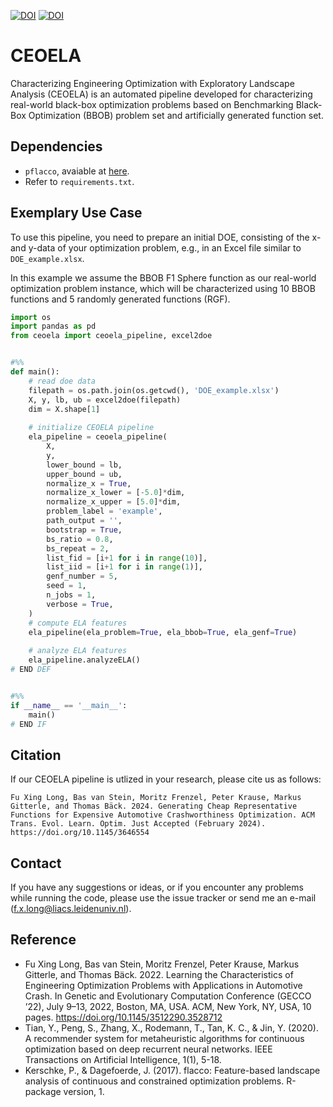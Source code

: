 [![DOI](https://zenodo.org/badge/480536772.svg)](https://zenodo.org/badge/latestdoi/480536772)
[![DOI](https://zenodo.org/badge/DOI/10.5281/zenodo.10397153.svg)](https://doi.org/10.5281/zenodo.10397153)

# CEOELA
Characterizing Engineering Optimization with Exploratory Landscape Analysis (CEOELA) is an automated pipeline developed for characterizing real-world black-box optimization problems based on Benchmarking Black-Box Optimization (BBOB) problem set and artificially generated function set.

## Dependencies

* `pflacco`, avaiable at [here](https://github.com/Reiyan/pflacco).
* Refer to `requirements.txt`.

## Exemplary Use Case

To use this pipeline, you need to prepare an initial DOE, consisting of the x- and y-data of your optimization problem, e.g., in an Excel file similar to `DOE_example.xlsx`.

In this example we assume the BBOB F1 Sphere function as our real-world optimization problem instance, which will be characterized using 10 BBOB functions and 5 randomly generated functions (RGF).

```python
import os
import pandas as pd
from ceoela import ceoela_pipeline, excel2doe


#%%
def main():
    # read doe data
    filepath = os.path.join(os.getcwd(), 'DOE_example.xlsx')
    X, y, lb, ub = excel2doe(filepath)
    dim = X.shape[1]
    
    # initialize CEOELA pipeline
    ela_pipeline = ceoela_pipeline(
        X,
        y,
        lower_bound = lb,
        upper_bound = ub,
        normalize_x = True,
        normalize_x_lower = [-5.0]*dim,
        normalize_x_upper = [5.0]*dim,
        problem_label = 'example',
        path_output = '',
        bootstrap = True,
        bs_ratio = 0.8,
        bs_repeat = 2,
        list_fid = [i+1 for i in range(10)],
        list_iid = [i+1 for i in range(1)],
        genf_number = 5,
        seed = 1,
        n_jobs = 1,
        verbose = True,
    )
    # compute ELA features
    ela_pipeline(ela_problem=True, ela_bbob=True, ela_genf=True)
    
    # analyze ELA features
    ela_pipeline.analyzeELA()
# END DEF


#%%
if __name__ == '__main__':
    main()
# END IF
```

## Citation
 
If our CEOELA pipeline is utlized in your research, please cite us as follows:

`Fu Xing Long, Bas van Stein, Moritz Frenzel, Peter Krause, Markus Gitterle, and Thomas Bäck. 2024. Generating Cheap Representative Functions for Expensive Automotive Crashworthiness Optimization. ACM Trans. Evol. Learn. Optim. Just Accepted (February 2024). https://doi.org/10.1145/3646554`

## Contact

If you have any suggestions or ideas, or if you encounter any problems while running the code, please use the issue tracker or send me an e-mail (f.x.long@liacs.leidenuniv.nl).

## Reference
* Fu Xing Long, Bas van Stein, Moritz Frenzel, Peter Krause, Markus Gitterle, and Thomas Bäck. 2022. Learning the Characteristics of Engineering Optimization Problems with Applications in Automotive Crash. In Genetic and Evolutionary Computation Conference (GECCO ’22), July 9–13, 2022, Boston, MA, USA. ACM, New York, NY, USA, 10 pages. https://doi.org/10.1145/3512290.3528712
* Tian, Y., Peng, S., Zhang, X., Rodemann, T., Tan, K. C., & Jin, Y. (2020). A recommender system for metaheuristic algorithms for continuous optimization based on deep recurrent neural networks. IEEE Transactions on Artificial Intelligence, 1(1), 5-18.
* Kerschke, P., & Dagefoerde, J. (2017). flacco: Feature-based landscape analysis of continuous and constrained optimization problems. R-package version, 1.
